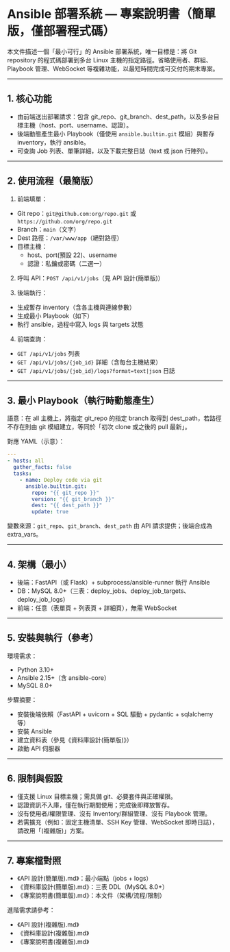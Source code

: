 # Ansible 部署系統 — 專案說明書（簡單版，僅部署程式碼）

本文件描述一個「最小可行」的 Ansible 部署系統，唯一目標是：將 Git repository 的程式碼部署到多台 Linux 主機的指定路徑。省略使用者、群組、Playbook 管理、WebSocket 等複雜功能，以最短時間完成可交付的期末專案。

---

## 1. 核心功能

- 由前端送出部署請求：包含 git_repo、git_branch、dest_path，以及多台目標主機（host、port、username、認證）。
- 後端動態產生最小 Playbook（僅使用 `ansible.builtin.git` 模組）與暫存 inventory，執行 ansible。
- 可查詢 Job 列表、單筆詳細，以及下載完整日誌（text 或 json 行陣列）。

---

## 2. 使用流程（最簡版）

1) 前端填單：
- Git repo：`git@github.com:org/repo.git` 或 `https://github.com/org/repo.git`
- Branch：`main`（文字）
- Dest 路徑：`/var/www/app`（絕對路徑）
- 目標主機：
  - host、port(預設 22)、username
  - 認證：私鑰或密碼（二選一）

2) 呼叫 API：`POST /api/v1/jobs`（見 API 設計(簡單版)）

3) 後端執行：
- 生成暫存 inventory（含各主機與連線參數）
- 生成最小 Playbook（如下）
- 執行 ansible，過程中寫入 logs 與 targets 狀態

4) 前端查詢：
- `GET /api/v1/jobs` 列表
- `GET /api/v1/jobs/{job_id}` 詳細（含每台主機結果）
- `GET /api/v1/jobs/{job_id}/logs?format=text|json` 日誌

---

## 3. 最小 Playbook（執行時動態產生）

語意：在 all 主機上，將指定 git_repo 的指定 branch 取得到 dest_path，若路徑不存在則由 git 模組建立，等同於「初次 clone 或之後的 pull 最新」。

對應 YAML（示意）：
```yaml
---
- hosts: all
  gather_facts: false
  tasks:
    - name: Deploy code via git
      ansible.builtin.git:
        repo: "{{ git_repo }}"
        version: "{{ git_branch }}"
        dest: "{{ dest_path }}"
        update: true
```

變數來源：`git_repo`、`git_branch`、`dest_path` 由 API 請求提供；後端合成為 extra_vars。

---

## 4. 架構（最小）

- 後端：FastAPI（或 Flask）+ subprocess/ansible-runner 執行 Ansible
- DB：MySQL 8.0+（三表：deploy_jobs、deploy_job_targets、deploy_job_logs）
- 前端：任意（表單頁 + 列表頁 + 詳細頁），無需 WebSocket

---

## 5. 安裝與執行（參考）

環境需求：
- Python 3.10+
- Ansible 2.15+（含 ansible-core）
- MySQL 8.0+

步驟摘要：
- 安裝後端依賴（FastAPI + uvicorn + SQL 驅動 + pydantic + sqlalchemy 等）
- 安裝 Ansible
- 建立資料表（參見《資料庫設計(簡單版)》）
- 啟動 API 伺服器

---

## 6. 限制與假設

- 僅支援 Linux 目標主機；需具備 git、必要套件與正確權限。
- 認證資訊不入庫，僅在執行期間使用；完成後即釋放暫存。
- 沒有使用者/權限管理、沒有 Inventory/群組管理、沒有 Playbook 管理。
- 若需擴充（例如：固定主機清單、SSH Key 管理、WebSocket 即時日誌），請改用「(複雜版)」方案。

---

## 7. 專案檔對照

- 《API 設計(簡單版).md》：最小端點（jobs + logs）
- 《資料庫設計(簡單版).md》：三表 DDL（MySQL 8.0+）
- 《專案說明書(簡單版).md》：本文件（架構/流程/限制）

進階需求請參考：
- 《API 設計(複雜版).md》
- 《資料庫設計(複雜版).md》
- 《專案說明書(複雜版).md》
